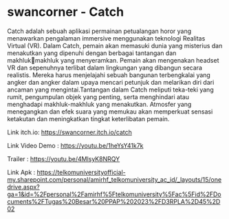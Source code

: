 # swancorner - Catch

Catch adalah sebuah aplikasi permainan petualangan horor yang
menawarkan pengalaman immersive menggunakan teknologi Realitas
Virtual (VR). Dalam Catch, pemain akan memasuki dunia yang misterius dan
menakutkan yang dipenuhi dengan berbagai tantangan dan makhlukmakhluk yang menyeramkan. Pemain akan mengenakan headset VR dan
sepenuhnya terlibat dalam lingkungan yang dibangun secara realistis.
Mereka harus menjelajahi sebuah bangunan terbengkalai yang angker dan
angker dalam upaya mencari petunjuk dan melarikan diri dari ancaman yang
mengintai.Tantangan dalam Catch meliputi teka-teki yang rumit, pengumpulan objek
yang penting, serta menghindari atau menghadapi makhluk-makhluk yang
menakutkan. Atmosfer yang menegangkan dan efek suara yang memukau
akan memperkuat sensasi ketakutan dan meningkatkan tingkat keterlibatan
pemain.

Link itch.io: 	https://swancorner.itch.io/catch

Link Video
Demo	    :	https://youtu.be/1heYsY41k7k

Trailer	    :	https://youtu.be/4MlsyK8NRQY

Link Apk    :	https://telkomuniversityofficial-my.sharepoint.com/personal/amirhf_telkomuniversity_ac_id/_layouts/15/onedrive.aspx?ga=1&id=%2Fpersonal%2Famirhf%5Ftelkomuniversity%5Fac%5Fid%2FDocuments%2FTugas%20Besar%20PPAP%202023%2FD3RPLA%2D45%2D02
